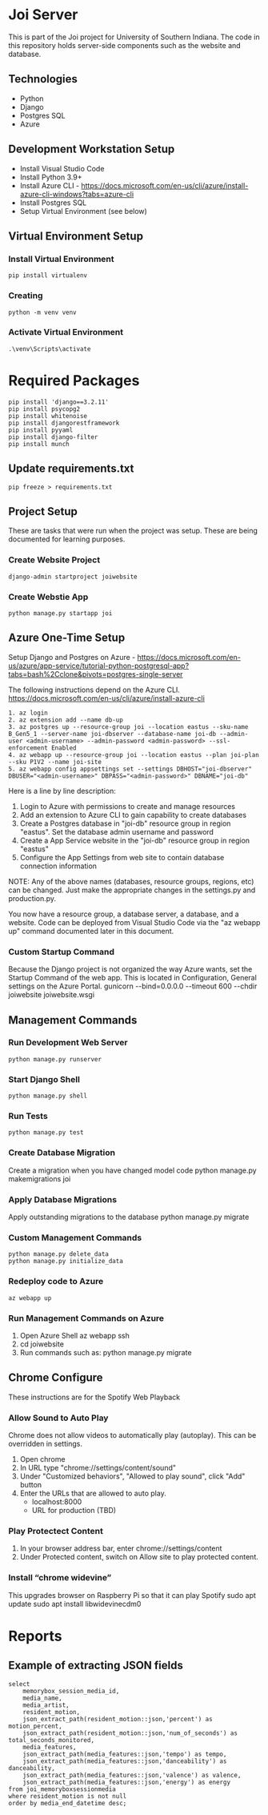 # Joi Server
This is part of the Joi project for University of Southern Indiana.
The code in this repository holds server-side components such as the website and database.

## Technologies
* Python
* Django
* Postgres SQL
* Azure

## Development Workstation Setup
* Install Visual Studio Code
* Install Python 3.9+
* Install Azure CLI - https://docs.microsoft.com/en-us/cli/azure/install-azure-cli-windows?tabs=azure-cli
* Install Postgres SQL
* Setup Virtual Environment (see below)

## Virtual Environment Setup

### Install Virtual Environment
    pip install virtualenv

### Creating 
    python -m venv venv

### Activate Virtual Environment
    .\venv\Scripts\activate

# Required Packages
    pip install 'django==3.2.11'
    pip install psycopg2
    pip install whitenoise
    pip install djangorestframework
    pip install pyyaml
    pip install django-filter
    pip install munch

## Update requirements.txt
    pip freeze > requirements.txt


## Project Setup
These are tasks that were run when the project was setup.  These are being documented for learning purposes.

### Create Website Project
    django-admin startproject joiwebsite  

### Create Webstie App
    python manage.py startapp joi     

## Azure One-Time Setup
Setup Django and Postgres on Azure - https://docs.microsoft.com/en-us/azure/app-service/tutorial-python-postgresql-app?tabs=bash%2Cclone&pivots=postgres-single-server

The following instructions depend on the Azure CLI.  https://docs.microsoft.com/en-us/cli/azure/install-azure-cli

    1. az login
    2. az extension add --name db-up
    3. az postgres up --resource-group joi --location eastus --sku-name B_Gen5_1 --server-name joi-dbserver --database-name joi-db --admin-user <admin-username> --admin-password <admin-password> --ssl-enforcement Enabled
    4. az webapp up --resource-group joi --location eastus --plan joi-plan --sku P1V2 --name joi-site
    5. az webapp config appsettings set --settings DBHOST="joi-dbserver" DBUSER="<admin-username>" DBPASS="<admin-password>" DBNAME="joi-db"

Here is a line by line description:

1. Login to Azure with permissions to create and manage resources
2. Add an extension to Azure CLI to gain capability to create databases
3. Create a Postgres database in "joi-db" resource group in region "eastus".  Set the database admin username and password
4. Create a App Service website in the "joi-db" resource group in region "eastus"
5. Configure the App Settings from web site to contain database connection information

NOTE: Any of the above names (databases, resource groups, regions, etc) can be changed.  Just make the appropriate changes in the settings.py and production.py.

You now have a resource group, a database server, a database, and a website.  Code can be deployed from Visual Studio Code via the "az webapp up" command documented later in this document.

### Custom Startup Command
Because the Django project is not organized the way Azure wants, set the Startup Command of the web app.  This is located in Configuration, General settings on the Azure Portal.
    gunicorn --bind=0.0.0.0 --timeout 600 --chdir joiwebsite joiwebsite.wsgi

## Management Commands

### Run Development Web Server
    python manage.py runserver  

### Start Django Shell
    python manage.py shell

### Run Tests
    python manage.py test

### Create Database Migration
Create a migration when you have changed model code
    python manage.py makemigrations joi

### Apply Database Migrations
Apply outstanding migrations to the database
    python manage.py migrate   

### Custom Management Commands
    python manage.py delete_data
    python manage.py initialize_data      

### Redeploy code to Azure
    az webapp up

### Run Management Commands on Azure    
1. Open Azure Shell
    az webapp ssh
2. cd joiwebsite
3. Run commands such as:
    python manage.py migrate


## Chrome Configure
These instructions are for the Spotify Web Playback

### Allow Sound to Auto Play
Chrome does not allow videos to automatically play (autoplay).  This can be overridden in settings.
1. Open chrome
2. In URL type "chrome://settings/content/sound"
3. Under "Customized behaviors", "Allowed to play sound", click "Add" button
4. Enter the URLs that are allowed to auto play.
    * localhost:8000
    * URL for production (TBD)

### Play Protectect Content
1. In your browser address bar, enter chrome://settings/content
2. Under Protected content, switch on Allow site to play protected content.

### Install “chrome widevine”
This upgrades browser on Raspberry Pi so that it can play Spotify
    sudo apt update
    sudo apt install libwidevinecdm0


# Reports

## Example of extracting JSON fields
    select 
        memorybox_session_media_id, 
        media_name, 
        media_artist,
        resident_motion, 
        json_extract_path(resident_motion::json,'percent') as motion_percent,
        json_extract_path(resident_motion::json,'num_of_seconds') as total_seconds_monitored,
        media_features,
        json_extract_path(media_features::json,'tempo') as tempo,
        json_extract_path(media_features::json,'danceability') as danceability,
        json_extract_path(media_features::json,'valence') as valence,
        json_extract_path(media_features::json,'energy') as energy
    from joi_memoryboxsessionmedia
    where resident_motion is not null
    order by media_end_datetime desc;

